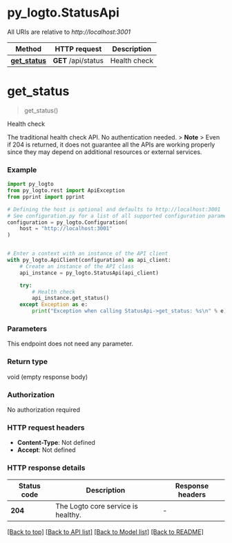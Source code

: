 # py_logto.StatusApi

All URIs are relative to *http://localhost:3001*

Method | HTTP request | Description
------------- | ------------- | -------------
[**get_status**](StatusApi.md#get_status) | **GET** /api/status | Health check


# **get_status**
> get_status()

Health check

The traditional health check API. No authentication needed.  > **Note** > Even if 204 is returned, it does not guarantee all the APIs are working properly since they may depend on additional resources or external services.

### Example


```python
import py_logto
from py_logto.rest import ApiException
from pprint import pprint

# Defining the host is optional and defaults to http://localhost:3001
# See configuration.py for a list of all supported configuration parameters.
configuration = py_logto.Configuration(
    host = "http://localhost:3001"
)


# Enter a context with an instance of the API client
with py_logto.ApiClient(configuration) as api_client:
    # Create an instance of the API class
    api_instance = py_logto.StatusApi(api_client)

    try:
        # Health check
        api_instance.get_status()
    except Exception as e:
        print("Exception when calling StatusApi->get_status: %s\n" % e)
```



### Parameters

This endpoint does not need any parameter.

### Return type

void (empty response body)

### Authorization

No authorization required

### HTTP request headers

 - **Content-Type**: Not defined
 - **Accept**: Not defined

### HTTP response details

| Status code | Description | Response headers |
|-------------|-------------|------------------|
**204** | The Logto core service is healthy. |  -  |

[[Back to top]](#) [[Back to API list]](../README.md#documentation-for-api-endpoints) [[Back to Model list]](../README.md#documentation-for-models) [[Back to README]](../README.md)

